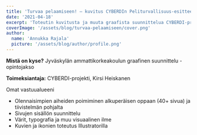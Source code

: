 ```yaml
---
title: 'Turvaa pelaamiseen! — kuvitus CYBERDIn Peliturvallisuus-esitteeseen'
date: '2021-04-18'
excerpt: 'Toteutin kuvitusta ja muuta graafista suunnittelua CYBERDI-projektin Peliturvallisuus-materiaaleihin, jotka julkaistiin netissä sekä painettuna esitteenä.'
coverImage: '/assets/blog/turvaa-pelaamiseen/cover.png'
author:
  name: 'Annukka Rajala'
  picture: '/assets/blog/author/profile.png'
---
```


**Mistä on kyse?** Jyväskylän ammattikorkeakoulun graafinen suunnittelu -opintojakso

**Toimeksiantaja:** CYBERDI-projekti, Kirsi Heiskanen

Omat vastuualueeni

- Olennaisimpien aiheiden poimiminen alkuperäisen oppaan (40+ sivua) ja tiivistelmän pohjalta
- Sivujen sisällön suunnittelu
- Värit, typografia ja muu visuaalinen ilme
- Kuvien ja ikonien toteutus Illustratorilla
